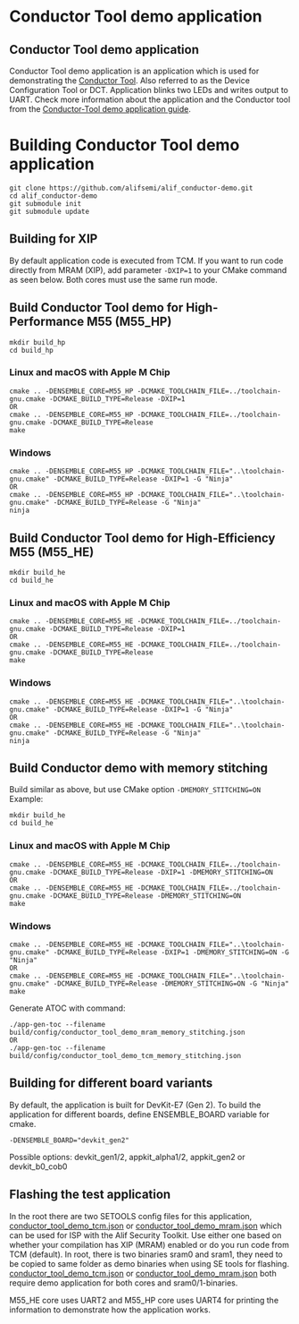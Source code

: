 # Conductor Tool demo application

## Conductor Tool demo application
Conductor Tool demo application is an application which is used for demonstrating the [Conductor Tool](https://conductor.alifsemi.com/). Also referred to as the Device Configuration Tool or DCT.
Application blinks two LEDs and writes output to UART.
Check more information about the application and the Conductor tool from the [Conductor-Tool demo application guide](Conductor-Tool.md).

# Building Conductor Tool demo application
```
git clone https://github.com/alifsemi/alif_conductor-demo.git
cd alif_conductor-demo
git submodule init
git submodule update
```

## Building for XIP
By default application code is executed from TCM. If you want to run code directly from MRAM (XIP), add parameter `-DXIP=1` to your CMake command as seen below.
Both cores must use the same run mode.

## Build Conductor Tool demo for High-Performance M55 (M55_HP)
```
mkdir build_hp
cd build_hp
```
### Linux and macOS with Apple M Chip
```
cmake .. -DENSEMBLE_CORE=M55_HP -DCMAKE_TOOLCHAIN_FILE=../toolchain-gnu.cmake -DCMAKE_BUILD_TYPE=Release -DXIP=1
OR
cmake .. -DENSEMBLE_CORE=M55_HP -DCMAKE_TOOLCHAIN_FILE=../toolchain-gnu.cmake -DCMAKE_BUILD_TYPE=Release
make
```
### Windows
```
cmake .. -DENSEMBLE_CORE=M55_HP -DCMAKE_TOOLCHAIN_FILE="..\toolchain-gnu.cmake" -DCMAKE_BUILD_TYPE=Release -DXIP=1 -G "Ninja"
OR
cmake .. -DENSEMBLE_CORE=M55_HP -DCMAKE_TOOLCHAIN_FILE="..\toolchain-gnu.cmake" -DCMAKE_BUILD_TYPE=Release -G "Ninja"
ninja
```

## Build Conductor Tool demo for High-Efficiency M55 (M55_HE)
```
mkdir build_he
cd build_he
```
### Linux and macOS with Apple M Chip
```
cmake .. -DENSEMBLE_CORE=M55_HE -DCMAKE_TOOLCHAIN_FILE=../toolchain-gnu.cmake -DCMAKE_BUILD_TYPE=Release -DXIP=1
OR
cmake .. -DENSEMBLE_CORE=M55_HE -DCMAKE_TOOLCHAIN_FILE=../toolchain-gnu.cmake -DCMAKE_BUILD_TYPE=Release
make
```
### Windows
```
cmake .. -DENSEMBLE_CORE=M55_HE -DCMAKE_TOOLCHAIN_FILE="..\toolchain-gnu.cmake" -DCMAKE_BUILD_TYPE=Release -DXIP=1 -G "Ninja"
OR
cmake .. -DENSEMBLE_CORE=M55_HE -DCMAKE_TOOLCHAIN_FILE="..\toolchain-gnu.cmake" -DCMAKE_BUILD_TYPE=Release -G "Ninja"
ninja
```

## Build Conductor demo with memory stitching
Build similar as above, but use CMake option `-DMEMORY_STITCHING=ON`
Example:
```
mkdir build_he
cd build_he
```
### Linux and macOS with Apple M Chip
```
cmake .. -DENSEMBLE_CORE=M55_HE -DCMAKE_TOOLCHAIN_FILE=../toolchain-gnu.cmake -DCMAKE_BUILD_TYPE=Release -DXIP=1 -DMEMORY_STITCHING=ON
OR
cmake .. -DENSEMBLE_CORE=M55_HE -DCMAKE_TOOLCHAIN_FILE=../toolchain-gnu.cmake -DCMAKE_BUILD_TYPE=Release -DMEMORY_STITCHING=ON
make
```
### Windows
```
cmake .. -DENSEMBLE_CORE=M55_HE -DCMAKE_TOOLCHAIN_FILE="..\toolchain-gnu.cmake" -DCMAKE_BUILD_TYPE=Release -DXIP=1 -DMEMORY_STITCHING=ON -G "Ninja"
OR
cmake .. -DENSEMBLE_CORE=M55_HE -DCMAKE_TOOLCHAIN_FILE="..\toolchain-gnu.cmake" -DCMAKE_BUILD_TYPE=Release -DMEMORY_STITCHING=ON -G "Ninja"
make
```

Generate ATOC with command:
```
./app-gen-toc --filename build/config/conductor_tool_demo_mram_memory_stitching.json
OR
./app-gen-toc --filename build/config/conductor_tool_demo_tcm_memory_stitching.json
```

## Building for different board variants
By default, the application is built for DevKit-E7 (Gen 2).
To build the application for different boards, define ENSEMBLE_BOARD variable for cmake.
```
-DENSEMBLE_BOARD="devkit_gen2"
```
Possible options: devkit_gen1/2, appkit_alpha1/2, appkit_gen2 or devkit_b0_cob0

## Flashing the test application
In the root there are two SETOOLS config files for this application, [conductor_tool_demo_tcm.json](conductor_tool_demo_tcm.json) or [conductor_tool_demo_mram.json](conductor_tool_demo_mram.json) which can be used for ISP with the Alif Security Toolkit.
Use either one based on whether your compilation has XIP (MRAM) enabled or do you run code from TCM (default). In root, there is two binaries sram0 and sram1, they need to be copied to same folder as demo binaries when
using SE tools for flashing. [conductor_tool_demo_tcm.json](conductor_tool_demo_tcm.json) or [conductor_tool_demo_mram.json](conductor_tool_demo_mram.json) both require demo application for both cores and sram0/1-binaries.

M55_HE core uses UART2 and M55_HP core uses UART4 for printing the information to demonstrate how the application works.
